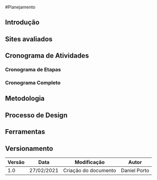 #Planejamento

## Introdução

## Sites avaliados

## Cronograma de Atividades

### Cronograma de Etapas

### Cronograma Completo

## Metodologia

## Processo de Design

## Ferramentas

## Versionamento
| Versão | Data | Modificação | Autor |
|--|--|--|--|
| 1.0 | 27/02/2021 | Criação do documento | Daniel Porto |
